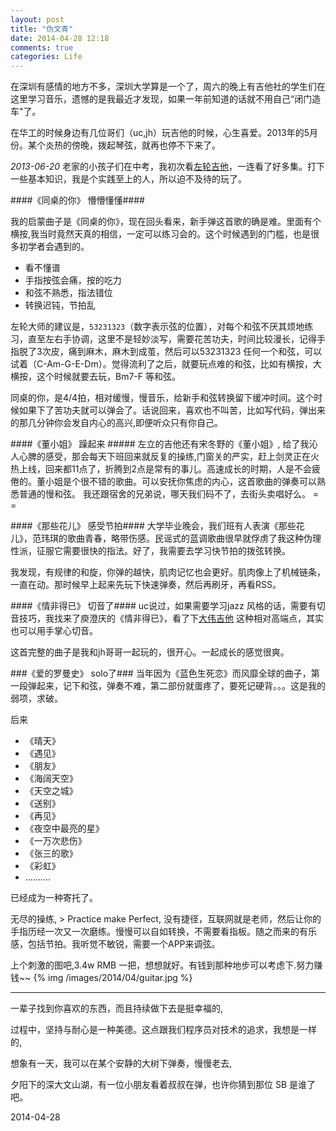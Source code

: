 ```yaml
---
layout: post
title: "伪文青"
date: 2014-04-28 12:18
comments: true
categories: Life
---
```

在深圳有感情的地方不多，深圳大学算是一个了，周六的晚上有吉他社的学生们在这里学习音乐，遗憾的是我最近才发现，如果一年前知道的话就不用自己“闭门造车"了。

在华工的时候身边有几位哥们（uc,jh）玩吉他的时候，心生喜爱。2013年的5月份。某个炎热的傍晚，拨起琴弦，就再也停不下来了。

*2013-06-20* 老家的小孩子们在中考，我初次看[左轮吉他](http://www.youku.com/playlist_show/id_6096855.html)，一连看了好多集。打下一些基本知识，我是个实践至上的人，所以迫不及待的玩了。

####《同桌的你》 懵懵懂懂####

我的启蒙曲子是《同桌的你》，现在回头看来，新手弹这首歌的确是难。里面有个横按,我当时竟然天真的相信，一定可以练习会的。这个时候遇到的门槛，也是很多初学者会遇到的。

* 看不懂谱
* 手指按弦会痛，按的吃力
* 和弦不熟悉，指法错位
* 转换迟钝，节拍乱

左轮大师的建议是，`53231323`（数字表示弦的位置），对每个和弦不厌其烦地练习，直至左右手协调，这里不是轻妙淡写，需要花苦功夫，时间比较漫长，记得手指脱了3次皮，痛到麻木，麻木到成茧，然后可以53231323 任何一个和弦，可以试着（C-Am-G-E-Dm）。觉得流利了之后，就要玩点难的和弦，比如有横按，大横按，这个时候就要去玩，Bm7-F 等和弦。


同桌的你，是4/4拍，相对缓慢，慢音乐，给新手和弦转换留下缓冲时间。这个时候如果下了苦功夫就可以弹会了。话说回来，喜欢也不叫苦，比如写代码，弹出来的那几分钟你会发自内心的高兴,即便听众只有你自己。

####《董小姐》 躁起来 #####
左立的吉他还有宋冬野的《董小姐》, 给了我沁人心脾的感受，那会每天下班回来就反复的操练,门窗关的严实，赶上剑灵正在火热上线，回来都11点了，折腾到2点是常有的事儿。高速成长的时期，人是不会疲倦的。董小姐是个很不错的歌曲。可以安抚你焦虑的内心，这首歌曲的弹奏可以熟悉普通的慢和弦。 
我还跟宿舍的兄弟说，哪天我们码不了，去街头卖唱好么。 = =


####《那些花儿》 感受节拍####
大学毕业晚会，我们班有人表演《那些花儿》，范玮琪的歌曲青春，略带伤感。民谣式的蓝调歌曲很早就俘虏了我这种伪理性派，征服它需要很快的指法。好了，我需要去学习快节拍的拨弦转换。

我发现，有规律的和旋，你弹的越快，肌肉记忆也会更好。肌肉像上了机械链条，一直在动。那时候早上起来先玩下快速弹奏，然后再刷牙，再看RSS。

####《情非得已》 切音了####
uc说过，如果需要学习jazz 风格的话，需要有切音技巧，我找来了庾澄庆的《情非得已》，看了下[大伟吉他](http://www.daweijita.com/?p=1958) 这种相对高端点，其实也可以用手掌心切音。

这首完整的曲子是我和jh哥哥一起玩的，很开心。一起成长的感觉很爽。

###《爱的罗曼史》 solo了###
当年因为《蓝色生死恋》而风靡全球的曲子，第一段弹起来，记下和弦，弹奏不难，第二部份就蛋疼了，要死记硬背。。。这是我的弱项，求破。

后来

* 《晴天》
* 《遇见》
* 《朋友》
* 《海阔天空》
* 《天空之城》
* 《送别》
* 《再见》
* 《夜空中最亮的星》
* 《一万次悲伤》
* 《张三的歌》
* 《彩虹》
* ..........

已经成为一种寄托了。

无尽的操练, > Practice make Perfect, 没有捷径，互联网就是老师，然后让你的手指历经一次又一次磨练。慢慢可以自如转换，不需要看指板。随之而来的有乐感，包括节拍。我听觉不敏锐，需要一个APP来调弦。

上个刺激的图吧,3.4w RMB 一把，想想就好。有钱到那种地步可以考虑下.努力赚钱~~
{% img /images/2014/04/guitar.jpg %}

---
一辈子找到你喜欢的东西，而且持续做下去是挺幸福的,

过程中，坚持与耐心是一种美德。这点跟我们程序员对技术的追求，我想是一样的,

想象有一天，我可以在某个安静的大树下弹奏，慢慢老去,

夕阳下的深大文山湖，有一位小朋友看着叔叔在弹，也许你猜到那位 SB 是谁了吧。

2014-04-28 

